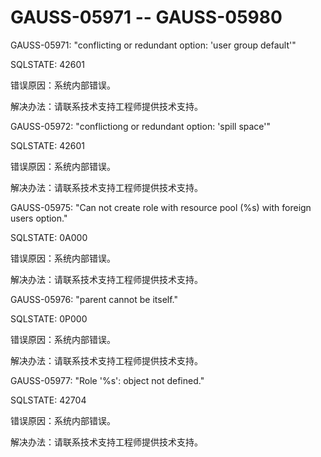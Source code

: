 # GAUSS-05971 -- GAUSS-05980<a name="ZH-CN_TOPIC_0000001208458545"></a>

GAUSS-05971: "conflicting or redundant option: 'user group default'"

SQLSTATE: 42601

错误原因：系统内部错误。

解决办法：请联系技术支持工程师提供技术支持。

GAUSS-05972: "conflictiong or redundant option: 'spill space'"

SQLSTATE: 42601

错误原因：系统内部错误。

解决办法：请联系技术支持工程师提供技术支持。

GAUSS-05975: "Can not create role with resource pool \(%s\) with foreign users option."

SQLSTATE: 0A000

错误原因：系统内部错误。

解决办法：请联系技术支持工程师提供技术支持。

GAUSS-05976: "parent cannot be itself."

SQLSTATE: 0P000

错误原因：系统内部错误。

解决办法：请联系技术支持工程师提供技术支持。

GAUSS-05977: "Role '%s': object not defined."

SQLSTATE: 42704

错误原因：系统内部错误。

解决办法：请联系技术支持工程师提供技术支持。
